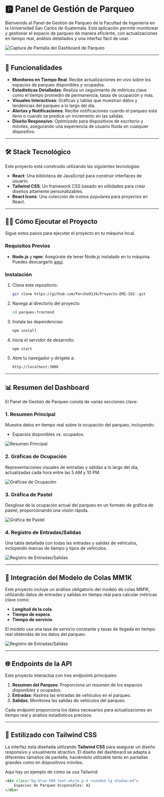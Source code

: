# 🅿️ Panel de Gestión de Parqueo

Bienvenido al Panel de Gestión de Parqueo de la Facultad de Ingeniería en la Universidad San Carlos de Guatemala. Esta aplicación permite monitorear y gestionar el espacio de parqueo de manera eficiente, con actualizaciones en tiempo real, análisis detallados y una interfaz fácil de usar.

![Captura de Pantalla del Dashboard de Parqueo](https://i.ibb.co/3SM0bvr/1.png)

---

## 🚀 Funcionalidades

- **Monitoreo en Tiempo Real**: Recibe actualizaciones en vivo sobre los espacios de parqueo disponibles y ocupados.
- **Estadísticas Detalladas**: Realiza un seguimiento de métricas clave como el tiempo promedio de permanencia, tasas de ocupación y más.
- **Visuales Interactivas**: Gráficas y tablas que muestran datos y tendencias del parqueo a lo largo del día.
- **Alertas y Notificaciones**: Recibe notificaciones cuando el parqueo está lleno o cuando se predice un incremento en las salidas.
- **Diseño Responsivo**: Optimizado para dispositivos de escritorio y móviles, asegurando una experiencia de usuario fluida en cualquier dispositivo.

---

## 🛠️ Stack Tecnológico

Este proyecto está construido utilizando las siguientes tecnologías:

- **React**: Una biblioteca de JavaScript para construir interfaces de usuario.
- **Tailwind CSS**: Un framework CSS basado en utilidades para crear diseños altamente personalizables.
- **React Icons**: Una colección de iconos populares para proyectos en React.

---

## 🧑‍💻 Cómo Ejecutar el Proyecto

Sigue estos pasos para ejecutar el proyecto en tu máquina local.

### Requisitos Previos

- **Node.js** y **npm**: Asegúrate de tener Node.js instalado en tu máquina. Puedes descargarlo [aquí](https://nodejs.org/).

### Instalación

1. Clona este repositorio:

    ```bash
    git clone https://github.com/Fercho9134/Proyecto-EMI-IO2-.git
    ```

2. Navega al directorio del proyecto:

    ```bash
    cd parqueo-frontend
    ```

3. Instala las dependencias:

    ```bash
    npm install
    ```

4. Inicia el servidor de desarrollo:

    ```bash
    npm start
    ```

5. Abre tu navegador y dirígete a:

    ```bash
    http://localhost:3000
    ```

---

## 📊 Resumen del Dashboard

El Panel de Gestión de Parqueo consta de varias secciones clave:

### 1. **Resumen Principal**
   Muestra datos en tiempo real sobre la ocupación del parqueo, incluyendo:
   - Espacios disponibles vs. ocupados.

   ![Resumen Principal](https://i.ibb.co/3SM0bvr/1.png)

### 2. **Gráficas de Ocupación**
   Representaciones visuales de entradas y salidas a lo largo del día, actualizadas cada hora entre las 5 AM y 10 PM. 
   
   ![Gráficas de Ocupación](https://i.ibb.co/GTdTqxk/3.png)

### 3. **Gráfica de Pastel**
   Desglose de la ocupación actual del parqueo en un formato de gráfica de pastel, proporcionando una visión rápida.

   ![Gráfica de Pastel](https://i.ibb.co/HG88Pnb/2.png)

### 4. **Registro de Entradas/Salidas**
   Una tabla detallada con todas las entradas y salidas de vehículos, incluyendo marcas de tiempo y tipos de vehículos.

   ![Registro de Entradas/Salidas](https://i.ibb.co/SKVJxNQ/4.png)

---

## 📐 Integración del Modelo de Colas MM1K

Este proyecto incluye un análisis obligatorio del modelo de colas MM1K, utilizando datos de entradas y salidas en tiempo real para calcular métricas clave como:
- **Longitud de la cola**.
- **Tiempo de espera**.
- **Tiempo de servicio**.

El modelo usa una tasa de servicio constante y tasas de llegada en tiempo real obtenidas de los datos del parqueo.

 ![Registro de Entradas/Salidas](https://i.ibb.co/TLmsY9Y/6.png)

---

## 🌐 Endpoints de la API

Este proyecto interactúa con tres endpoints principales:

1. **Resumen del Parqueo**: Proporciona un resumen de los espacios disponibles y ocupados.
2. **Entradas**: Rastrea las entradas de vehículos en el parqueo.
3. **Salidas**: Monitorea las salidas de vehículos del parqueo.

Cada endpoint proporciona los datos necesarios para actualizaciones en tiempo real y análisis estadísticos precisos.

---

## 🎨 Estilizado con Tailwind CSS

La interfaz está diseñada utilizando **Tailwind CSS** para asegurar un diseño responsivo y visualmente atractivo. El diseño del dashboard se adapta a diferentes tamaños de pantalla, haciéndolo utilizable tanto en pantallas grandes como en dispositivos móviles.

Aquí hay un ejemplo de cómo se usa Tailwind:

```html
<div class="bg-blue-500 text-white p-4 rounded-lg shadow-md">
    Espacios de Parqueo Disponibles: 42
</div>
